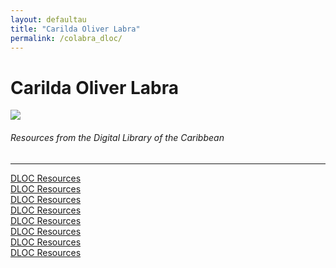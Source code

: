 ```yaml
---
layout: defaultau
title: "Carilda Oliver Labra"
permalink: /colabra_dloc/
---
```

<!-- partial:index.partial.html -->
<div class="content">
    <h1>Carilda Oliver Labra</h1>
    <div class="quote">
        <div><img src="https://encrypted-tbn0.gstatic.com/images?q=tbn:ANd9GcS_UyvgLHXy8FVLTbDW8MPj_3jc8rYD-VjNUa2UoByPwl1IxHqM9-LFJB_LQSx8iX7xtIw&usqp=CAU" class="logo"></div>
    </div>
    <body>
    <h6>Resources from the Digital Library of the Caribbean</h6><hr> 
        <a href="https://www.dloc.com/AA00032523/00005/images" target="_blank">DLOC Resources</a><br>
        <a href="https://www.dloc.com/AA00063578/00017/images" target="_blank">DLOC Resources</a><br>
        <a href="https://www.dloc.com/UF00029010/04573/pdf" target="_blank">DLOC Resources</a><br>
        <a href="https://www.dloc.com/UF00098948/00018/pdf" target="_blank">DLOC Resources</a><br>
        <a href="https://www.dloc.com/AA00054323/00055/pdf" target="_blank">DLOC Resources</a><br>
        <a href="https://www.dloc.com/UF00098948/00042/pdf" target="_blank">DLOC Resources</a><br>
        <a href="https://www.dloc.com/AA00054324/00251/pdf" target="_blank">DLOC Resources</a><br>
        <a href="https://www.dloc.com/UF00029010/04006/pdf" target="_blank">DLOC Resources</a><br>
    </body> 
          </div>
  <!-- partial -->
<script src='https://cdnjs.cloudflare.com/ajax/libs/jquery/3.1.1/jquery.min.js'></script><script  src="{{ site.baseurl }}/assets/js/authorscript.js"></script>